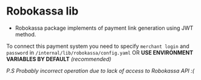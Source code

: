 # Robokassa lib
- Robokassa package implements of payment link generation using JWT method.

To connect this payment system you need to specify `merchant login` and `password` in `/internal/lib/robokassa/config.yaml` OR **USE ENVIRONMENT VARIABLES BY DEFAULT** *(recommended)*

*P.S Probably incorrect operation due to lack of access to Robokassa API :(*
